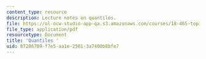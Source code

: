 ```yaml
---
content_type: resource
description: Lecture notes on quantiles.
file: https://ol-ocw-studio-app-qa.s3.amazonaws.com/courses/18-465-topics-in-statistics-nonparametrics-and-robustness-spring-2005/87286789f7e5aa1e25013a7400b8bfe7_quantiles.pdf
file_type: application/pdf
resourcetype: Document
title: 'Quantiles '
uid: 87286789-f7e5-aa1e-2501-3a7400b8bfe7
---
```

